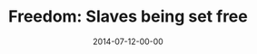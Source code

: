---
layout: message
category: message
series: "Wonders"
title: "Freedom: Slaves being set free"
date: 2014-07-12-00-00
message_id: 875
sc-permalink-url: "http://soundcloud.com/crdschurch/freedom-slaves-being-set-free"
audio: "http://s3.amazonaws.com/crossroads-media/messages/audio/wonders_02.mp3"
audio-duration: ":"
program: "http://s3.amazonaws.com/crossroads-media/documents/07_12-13_14Program.pdf"
description: "The wonder of freedom"
video: "http://s3.amazonaws.com/crossroads-media/messages/video/wonders_02.mp4"
video-duration: ":"
yt-video-id: "vxwOrZjxNHQ"
video-image: "http://s3.amazonaws.com/crossroads-media/images/wonders_02_still.jpg"
tag: 
 - chuck-mingo
 - rob-seddon
 - don-gerred
 - south-africa
 - india
 - crossroads
 - crossroads-church
 - freedom
 - program
explicit: false
---